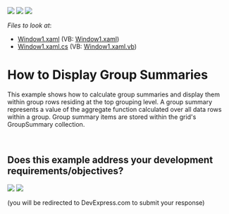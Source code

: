 <!-- default badges list -->
[![](https://img.shields.io/badge/Open_in_DevExpress_Support_Center-FF7200?style=flat-square&logo=DevExpress&logoColor=white)](https://supportcenter.devexpress.com/ticket/details/E1637)
[![](https://img.shields.io/badge/📖_How_to_use_DevExpress_Examples-e9f6fc?style=flat-square)](https://docs.devexpress.com/GeneralInformation/403183)
[![](https://img.shields.io/badge/💬_Leave_Feedback-feecdd?style=flat-square)](#does-this-example-address-your-development-requirementsobjectives)
<!-- default badges end -->
<!-- default file list -->
*Files to look at*:

* [Window1.xaml](./CS/DXGrid_DisplayGroupSummaries/Window1.xaml) (VB: [Window1.xaml](./VB/DXGrid_DisplayGroupSummaries/Window1.xaml))
* [Window1.xaml.cs](./CS/DXGrid_DisplayGroupSummaries/Window1.xaml.cs) (VB: [Window1.xaml.vb](./VB/DXGrid_DisplayGroupSummaries/Window1.xaml.vb))
<!-- default file list end -->
# How to Display Group Summaries


<p>This example shows how to calculate group summaries and display them within group rows residing at the top grouping level. A group summary represents a value of the aggregate function calculated over all data rows within a group. Group summary items are stored within the grid's GroupSummary collection.</p>

<br/>


<!-- feedback -->
## Does this example address your development requirements/objectives?

[<img src="https://www.devexpress.com/support/examples/i/yes-button.svg"/>](https://www.devexpress.com/support/examples/survey.xml?utm_source=github&utm_campaign=wpf-data-grid-display-group-summaries&~~~was_helpful=yes) [<img src="https://www.devexpress.com/support/examples/i/no-button.svg"/>](https://www.devexpress.com/support/examples/survey.xml?utm_source=github&utm_campaign=wpf-data-grid-display-group-summaries&~~~was_helpful=no)

(you will be redirected to DevExpress.com to submit your response)
<!-- feedback end -->
